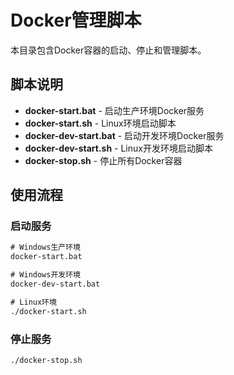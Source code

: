# Docker管理脚本

本目录包含Docker容器的启动、停止和管理脚本。

## 脚本说明

- **docker-start.bat** - 启动生产环境Docker服务
- **docker-start.sh** - Linux环境启动脚本
- **docker-dev-start.bat** - 启动开发环境Docker服务
- **docker-dev-start.sh** - Linux开发环境启动脚本
- **docker-stop.sh** - 停止所有Docker容器

## 使用流程

### 启动服务
```cmd
# Windows生产环境
docker-start.bat

# Windows开发环境
docker-dev-start.bat

# Linux环境
./docker-start.sh
```

### 停止服务
```bash
./docker-stop.sh
```
